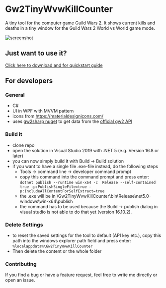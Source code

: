 # Gw2TinyWvwKillCounter
A tiny tool for the computer game Guild Wars 2. It shows current kills and deaths in a tiny window for the Guild Wars 2 World vs World game mode.

![screenshot](https://user-images.githubusercontent.com/43114787/128597538-ea2f9690-d240-4f04-81ba-62ba0dc4fb51.jpg)

## Just want to use it?
[Click here to download and for quickstart guide](https://taschenbuch.github.io/Gw2TinyWvwKillCounter/)

## For developers

### General
- C#
- UI in WPF with MVVM pattern
- icons from https://materialdesignicons.com/
- uses [gw2sharp nuget](https://archomeda.github.io/Gw2Sharp/master/guides/introduction.html) to get data from the [official gw2 API](https://wiki.guildwars2.com/wiki/API:Main)  

### Build it
- clone repo
- open the solution in Visual Studio 2019 with .NET 5 (e.g. Version 16.8 or later) 
- you can now simply build it with Build -> Build solution
- if you want to have a single file .exe-file instead, do the following steps
  - Tools -> command line -> developer command prompt
  - copy this command into the command prompt and press enter:  
 ```dotnet publish --runtime win-x64 -c  Release --self-contained true -p:PublishSingleFile=true -p:IncludeAllContentForSelfExtract=true```
  - the .exe will be in \Gw2TinyWvwKillCounter\bin\Release\net5.0-windows\win-x64\publish
  - the command has to be used because the Build -> publish dialog in visual studio is not able to do that yet (version 16.10.2).

### Delete Settings
- to reset the saved settings for the tool to default (API key etc.), copy this path into the windows explorer path field and press enter: ```%localappdata%\Gw2TinyWvwKillCounter```
- Then delete the content or the whole folder

### Contributing
If you find a bug or have a feature request, feel free to write me directly or open an issue.
